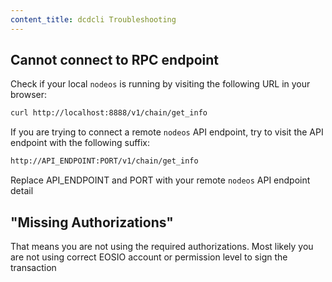 ```yaml
---
content_title: dcdcli Troubleshooting
---
```


## Cannot connect to RPC endpoint

Check if your local `nodeos` is running by visiting the following URL in your browser:

```sh
curl http://localhost:8888/v1/chain/get_info
```

If you are trying to connect a remote `nodeos` API endpoint, try to visit the API endpoint with the following suffix:

```sh
http://API_ENDPOINT:PORT/v1/chain/get_info
```

Replace API_ENDPOINT and PORT with your remote `nodeos` API endpoint detail

## "Missing Authorizations"

That means you are not using the required authorizations. Most likely you are not using correct EOSIO account or permission level to sign the transaction
